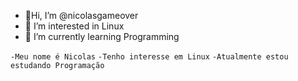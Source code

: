 - 👋Hi, I’m @nicolasgameover
- 👀 I’m interested in Linux
- 🌱 I’m currently learning Programming

`-Meu nome é Nicolas`
`-Tenho interesse em Linux`
`-Atualmente estou estudando Programação`

<!---
nicolasgameover/nicolasgameover is a ✨ special ✨ repository because its `README.md` (this file) appears on your GitHub profile.
You can click the Preview link to take a look at your changes.
--->

<!---
Lorem ipsum dolor sit amet, consectetur adipiscing elit, sed do eiusmod tempor incididunt ut labore et dolore magna aliqua. Ut enim ad minim veniam, quis nostrud exercitation ullamco laboris nisi ut aliquip ex ea commodo consequat. Duis aute irure dolor in reprehenderit in voluptate velit esse cillum dolore eu fugiat nulla pariatur. Excepteur sint occaecat cupidatat non proident, sunt in culpa qui officia deserunt mollit anim id est laborum.
--->
